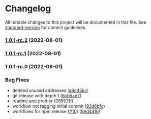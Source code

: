 # Changelog

All notable changes to this project will be documented in this file. See [standard-version](https://github.com/conventional-changelog/standard-version) for commit guidelines.

### [1.0.1-rc.2](https://github.com/donoso-eth/keep3r-cli-job-increase-counter/compare/v1.0.1-rc.1...v1.0.1-rc.2) (2022-08-01)

### [1.0.1-rc.1](https://github.com/donoso-eth/keep3r-cli-job-increase-counter/compare/v1.0.1-rc.0...v1.0.1-rc.1) (2022-08-01)

### 1.0.1-rc.0 (2022-08-01)


### Bug Fixes

* deleted unused addresses ([a8c45bc](https://github.com/donoso-eth/keep3r-cli-job-increase-counter/commit/a8c45bcd6d011a9eac447be1d21c0ebdcdb9f6ca))
* git release with depth 1 ([6cb5ae7](https://github.com/donoso-eth/keep3r-cli-job-increase-counter/commit/6cb5ae720eda4c0f08f248350c0d5045e22a0f61))
* readme and prettier ([085531f](https://github.com/donoso-eth/keep3r-cli-job-increase-counter/commit/085531fec0d65af06a40d1e6116214c8b2509406))
* workflow not tagging initial commit ([93d6bfc](https://github.com/donoso-eth/keep3r-cli-job-increase-counter/commit/93d6bfc09adeb74c8cf6bff78d696c02575dee5a))
* workflows for npm release ([#10](https://github.com/donoso-eth/keep3r-cli-job-increase-counter/issues/10)) ([89d4416](https://github.com/donoso-eth/keep3r-cli-job-increase-counter/commit/89d441610195327f7fd0b7ec08c20bb1a884a7b1))
